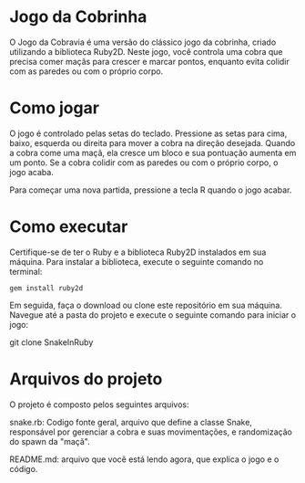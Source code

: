 # Jogo da Cobrinha

O Jogo da Cobravia é uma versão do clássico jogo da cobrinha, criado utilizando a biblioteca Ruby2D. Neste jogo, você controla uma cobra que precisa comer maçãs para crescer e marcar pontos, enquanto evita colidir com as paredes ou com o próprio corpo.

# Como jogar

O jogo é controlado pelas setas do teclado. Pressione as setas para cima, baixo, esquerda ou direita para mover a cobra na direção desejada. Quando a cobra come uma maçã, ela cresce um bloco e sua pontuação aumenta em um ponto. Se a cobra colidir com as paredes ou com o próprio corpo, o jogo acaba.

Para começar uma nova partida, pressione a tecla R quando o jogo acabar.

# Como executar

Certifique-se de ter o Ruby e a biblioteca Ruby2D instalados em sua máquina. Para instalar a biblioteca, execute o seguinte comando no terminal:

`gem install ruby2d`

Em seguida, faça o download ou clone este repositório em sua máquina. Navegue até a pasta do projeto e execute o seguinte comando para iniciar o jogo:

git clone SnakeInRuby

# Arquivos do projeto

O projeto é composto pelos seguintes arquivos:

snake.rb: Codigo fonte geral, arquivo que define a classe Snake, responsável por gerenciar a cobra e suas movimentações, e randomização do spawn da "maçã".

README.md: arquivo que você está lendo agora, que explica o jogo e o código.
